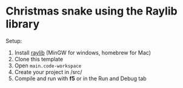 # Christmas snake using the Raylib library

Setup:

1. Install [raylib](https://www.raylib.com/) (MinGW  for  windows, homebrew for Mac)
2. Clone this template
3. Open ```main.code-workspace```
4. Create your project in /src/
5. Compile and run with **f5** or in the Run and Debug tab